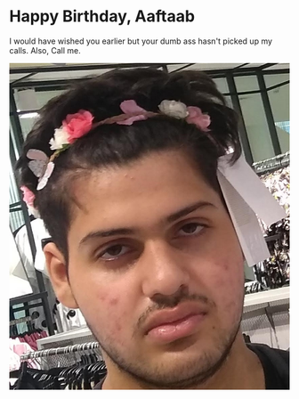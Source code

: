 # Happy Birthday, Aaftaab
I would have wished you earlier but your dumb ass hasn't picked up my calls. Also, Call me.

<img src="aafu.jpg"
     alt="fool"
     style="float: left; margin-right: 10px;" />

